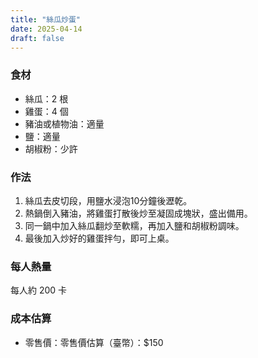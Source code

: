 ```yaml
---
title: "絲瓜炒蛋"
date: 2025-04-14
draft: false
---
```


### 食材

- 絲瓜：2 根
- 雞蛋：4 個
- 豬油或植物油：適量
- 鹽：適量
- 胡椒粉：少許

### 作法

1. 絲瓜去皮切段，用鹽水浸泡10分鐘後瀝乾。
2. 熱鍋倒入豬油，將雞蛋打散後炒至凝固成塊狀，盛出備用。
3. 同一鍋中加入絲瓜翻炒至軟糯，再加入鹽和胡椒粉調味。
4. 最後加入炒好的雞蛋拌勻，即可上桌。

### 每人熱量  
每人約 200 卡

### 成本估算
- 零售價：零售價估算（臺幣）：$150

